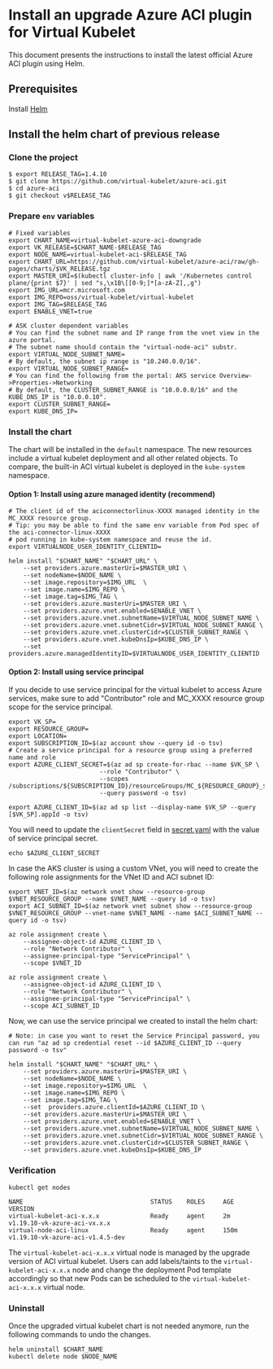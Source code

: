 # Install an upgrade Azure ACI plugin for Virtual Kubelet

This document presents the instructions to install the latest official Azure ACI plugin using Helm.

## Prerequisites

Install [Helm](https://helm.sh/docs/intro/quickstart/#install-helm)

## Install the helm chart of previous release

### Clone the project

```shell
$ export RELEASE_TAG=1.4.10
$ git clone https://github.com/virtual-kubelet/azure-aci.git
$ cd azure-aci
$ git checkout v$RELEASE_TAG
```

### Prepare `env` variables

```shell
# Fixed variables
export CHART_NAME=virtual-kubelet-azure-aci-downgrade
export VK_RELEASE=$CHART_NAME-$RELEASE_TAG
export NODE_NAME=virtual-kubelet-aci-$RELEASE_TAG
export CHART_URL=https://github.com/virtual-kubelet/azure-aci/raw/gh-pages/charts/$VK_RELEASE.tgz
export MASTER_URI=$(kubectl cluster-info | awk '/Kubernetes control plane/{print $7}' | sed "s,\x1B\[[0-9;]*[a-zA-Z],,g")
export IMG_URL=mcr.microsoft.com
export IMG_REPO=oss/virtual-kubelet/virtual-kubelet
export IMG_TAG=$RELEASE_TAG
export ENABLE_VNET=true

# ASK cluster dependent variables
# You can find the subnet name and IP range from the vnet view in the azure portal.
# The subnet name should contain the "virtual-node-aci" substr.
export VIRTUAL_NODE_SUBNET_NAME=
# By default, the subnet ip range is "10.240.0.0/16".
export VIRTUAL_NODE_SUBNET_RANGE=
# You can find the following from the portal: AKS service Overview->Properties->Networking
# By default, the CLUSTER_SUBNET_RANGE is "10.0.0.0/16" and the KUBE_DNS_IP is "10.0.0.10".
export CLUSTER_SUBNET_RANGE=
export KUBE_DNS_IP=
```

### Install the chart

The chart will be installed in the `default` namespace. The new resources include a virtual kubelet deployment and all other
related objects. To compare, the built-in ACI virtual kubelet is deployed in the `kube-system` namespace.

#### Option 1: Install using azure managed identity (recommend)

```shell
# The client id of the aciconnectorlinux-XXXX managed identity in the MC_XXXX resource group.
# Tip: you may be able to find the same env variable from Pod spec of the aci-connector-linux-XXXX 
# pod running in kube-system namespace and reuse the id.
export VIRTUALNODE_USER_IDENTITY_CLIENTID=

helm install "$CHART_NAME" "$CHART_URL" \
    --set providers.azure.masterUri=$MASTER_URI \
    --set nodeName=$NODE_NAME \
    --set image.repository=$IMG_URL  \
    --set image.name=$IMG_REPO \
    --set image.tag=$IMG_TAG \
    --set providers.azure.masterUri=$MASTER_URI \
    --set providers.azure.vnet.enabled=$ENABLE_VNET \
    --set providers.azure.vnet.subnetName=$VIRTUAL_NODE_SUBNET_NAME \
    --set providers.azure.vnet.subnetCidr=$VIRTUAL_NODE_SUBNET_RANGE \
    --set providers.azure.vnet.clusterCidr=$CLUSTER_SUBNET_RANGE \
    --set providers.azure.vnet.kubeDnsIp=$KUBE_DNS_IP \
    --set providers.azure.managedIdentityID=$VIRTUALNODE_USER_IDENTITY_CLIENTID

```

#### Option 2: Install using service principal 

If you decide to use service principal for the virtual kubelet to access Azure services,
make sure to add "Contributor" role and MC_XXXX resource group scope for the service principal.

```shell
export VK_SP=
export RESOURCE_GROUP=
export LOCATION=
export SUBSCRIPTION_ID=$(az account show --query id -o tsv)
# Create a service principal for a resource group using a preferred name and role
export AZURE_CLIENT_SECRET=$(az ad sp create-for-rbac --name $VK_SP \
                         --role "Contributor" \
                         --scopes /subscriptions/${SUBSCRIPTION_ID}/resourceGroups/MC_${RESOURCE_GROUP}_${RESOURCE_GROUP}_${LOCATION}\
                         --query password -o tsv)

export AZURE_CLIENT_ID=$(az ad sp list --display-name $VK_SP --query [$VK_SP].appId -o tsv)
```

You will need to update the `clientSecret` field in [secret.yaml](./../charts/virtual-kubelet/templates/secrets.yaml) with the value of service principal secret.
```shell
echo $AZURE_CLIENT_SECRET
```

In case the AKS cluster is using a custom VNet, you will need to create the following role assignments for the VNet ID and ACI subnet ID:

```shell
export VNET_ID=$(az network vnet show --resource-group $VNET_RESOURCE_GROUP --name $VNET_NAME --query id -o tsv)
export ACI_SUBNET_ID=$(az network vnet subnet show --resource-group $VNET_RESOURCE_GROUP --vnet-name $VNET_NAME --name $ACI_SUBNET_NAME --query id -o tsv)

az role assignment create \
    --assignee-object-id AZURE_CLIENT_ID \
    --role "Network Contributor" \
    --assignee-principal-type "ServicePrincipal" \
    --scope $VNET_ID

az role assignment create \
    --assignee-object-id AZURE_CLIENT_ID \
    --role "Network Contributor" \
    --assignee-principal-type "ServicePrincipal" \
    --scope ACI_SUBNET_ID
```

Now, we can use the service principal we created to install the helm chart:

```shell
# Note: in case you want to reset the Service Principal password, you can run "az ad sp credential reset --id $AZURE_CLIENT_ID --query password -o tsv"

helm install "$CHART_NAME" "$CHART_URL" \
    --set providers.azure.masterUri=$MASTER_URI \
    --set nodeName=$NODE_NAME \
    --set image.repository=$IMG_URL  \
    --set image.name=$IMG_REPO \
    --set image.tag=$IMG_TAG \
    --set  providers.azure.clientId=$AZURE_CLIENT_ID \
    --set providers.azure.masterUri=$MASTER_URI \
    --set providers.azure.vnet.enabled=$ENABLE_VNET \
    --set providers.azure.vnet.subnetName=$VIRTUAL_NODE_SUBNET_NAME \
    --set providers.azure.vnet.subnetCidr=$VIRTUAL_NODE_SUBNET_RANGE \
    --set providers.azure.vnet.clusterCidr=$CLUSTER_SUBNET_RANGE \
    --set providers.azure.vnet.kubeDnsIp=$KUBE_DNS_IP
```

### Verification

```shell
kubectl get nodes

NAME                                   STATUS    ROLES     AGE        VERSION
virtual-kubelet-aci-x.x.x              Ready     agent     2m         v1.19.10-vk-azure-aci-vx.x.x
virtual-node-aci-linux                 Ready     agent     150m       v1.19.10-vk-azure-aci-v1.4.5-dev
```

The `virtual-kubelet-aci-x.x.x` virtual node is managed by the upgrade version of ACI virtual kubelet.
Users can add labels/taints to the `virtual-kubelet-aci-x.x.x` node and change the deployment Pod
template accordingly so that new Pods can be scheduled to the `virtual-kubelet-aci-x.x.x` virtual node.  

### Uninstall

Once the upgraded virtual kubelet chart is not needed anymore, run the following commands to undo the changes.

```shell
helm uninstall $CHART_NAME
kubectl delete node $NODE_NAME
```
